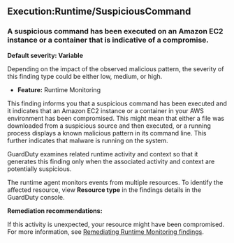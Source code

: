 Execution:Runtime/SuspiciousCommand
-----------------------------------


### A suspicious command has been executed on an Amazon EC2 instance or a container that is indicative of a compromise.


**Default severity: Variable**


Depending on the impact of the observed malicious pattern, the severity of this finding type could be either low, medium, or high.


 * **Feature:** Runtime Monitoring

This finding informs you that a suspicious command has been executed and it indicates that an Amazon EC2 instance or a container in your AWS environment has been compromised. This might mean that either a file was downloaded from a suspicious source and then executed, or a running process displays a known malicious pattern in its command line. This further indicates that malware is running on the system.


GuardDuty examines related runtime activity and context so that it generates this finding only when the associated activity and context are potentially suspicious.


The runtime agent monitors events from multiple resources. To identify the affected resource, view **Resource type** in the findings details in the GuardDuty console.


**Remediation recommendations:**


If this activity is unexpected, your resource might have been compromised. For more information, see [Remediating Runtime Monitoring findings](https://docs.aws.amazon.com/guardduty/latest/ug/guardduty-remediate-runtime-monitoring.html).

